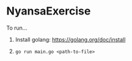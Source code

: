 # NyansaExercise

To run...

1. Install golang: https://golang.org/doc/install

2. `go run main.go <path-to-file>`
